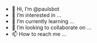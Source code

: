 - 👋 Hi, I’m @paulsbot
- 👀 I’m interested in ...
- 🌱 I’m currently learning ...
- 💞️ I’m looking to collaborate on ...
- 📫 How to reach me ...

<!---
paulsbot/paulsbot is a ✨ special ✨ repository because its `README.md` (this file) appears on your GitHub profile.
You can click the Preview link to take a look at your changes.
--->
